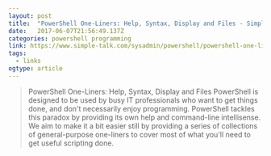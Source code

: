 ```yaml
---
layout: post 
title:  "PowerShell One-Liners: Help, Syntax, Display and Files - Simple Talk" 
date:   2017-06-07T21:56:49.137Z 
categories: powershell programming 
link: https://www.simple-talk.com/sysadmin/powershell/powershell-one-liners-help-syntax-display-and-files/ 
tags:
  - links
ogtype: article 
---
```


> PowerShell One-Liners: Help, Syntax, Display and Files
PowerShell is designed to be used by busy IT professionals who want to get things done, and don't necessarily enjoy programming. PowerShell tackles this paradox by providing its own help and command-line intellisense. We aim to make it a bit easier still by providing a series of collections of general-purpose one-liners to cover most of what you'll need to get useful scripting done.